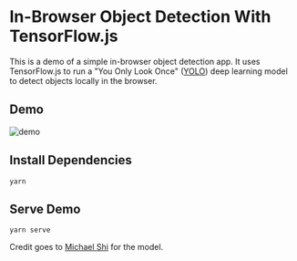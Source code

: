 # In-Browser Object Detection With TensorFlow.js

This is a demo of a simple in-browser object detection app. It uses TensorFlow.js to run a "You Only Look Once" ([YOLO](https://github.com/ModelDepot/tfjs-yolo-tiny)) deep learning model to detect objects locally in the browser.

## Demo

![demo](https://github.com/anuyorker/tf-js-demo/blob/master/src/assets/demo.gif)

## Install Dependencies

    yarn

## Serve Demo

    yarn serve

Credit goes to [Michael Shi](https://modeldepot.io/mikeshi/tiny-yolo-in-javascript#discussion) for the model.
